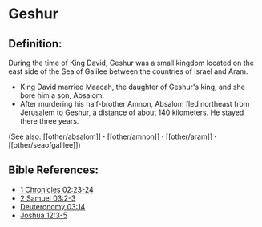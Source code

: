 # Geshur #

## Definition: ##

During the time of King David, Geshur was a small kingdom located on the east side of the Sea of Galilee between the countries of Israel and Aram.

* King David married Maacah, the daughter of Geshur's king, and she bore him a son, Absalom.
* After murdering his half-brother Amnon, Absalom fled northeast from Jerusalem to Geshur, a distance of about 140 kilometers. He stayed there three years.

(See also: [[other/absalom]] **·** [[other/amnon]] **·** [[other/aram]] **·** [[other/seaofgalilee]])

## Bible References: ##

* [1 Chronicles 02:23-24](en/tn/1ch/help/02/23)
* [2 Samuel 03:2-3](en/tn/2sa/help/03/02)
* [Deuteronomy 03:14](en/tn/deu/help/03/14)
* [Joshua 12:3-5](en/tn/jos/help/12/03)